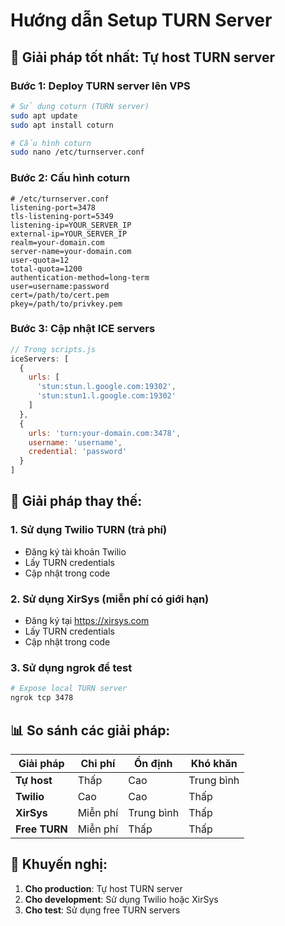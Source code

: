 # Hướng dẫn Setup TURN Server

## 🎯 Giải pháp tốt nhất: Tự host TURN server

### Bước 1: Deploy TURN server lên VPS
```bash
# Sử dụng coturn (TURN server)
sudo apt update
sudo apt install coturn

# Cấu hình coturn
sudo nano /etc/turnserver.conf
```

### Bước 2: Cấu hình coturn
```
# /etc/turnserver.conf
listening-port=3478
tls-listening-port=5349
listening-ip=YOUR_SERVER_IP
external-ip=YOUR_SERVER_IP
realm=your-domain.com
server-name=your-domain.com
user-quota=12
total-quota=1200
authentication-method=long-term
user=username:password
cert=/path/to/cert.pem
pkey=/path/to/privkey.pem
```

### Bước 3: Cập nhật ICE servers
```javascript
// Trong scripts.js
iceServers: [
  {
    urls: [
      'stun:stun.l.google.com:19302',
      'stun:stun1.l.google.com:19302'
    ]
  },
  {
    urls: 'turn:your-domain.com:3478',
    username: 'username',
    credential: 'password'
  }
]
```

## 🚀 Giải pháp thay thế:

### 1. Sử dụng Twilio TURN (trả phí)
- Đăng ký tài khoản Twilio
- Lấy TURN credentials
- Cập nhật trong code

### 2. Sử dụng XirSys (miễn phí có giới hạn)
- Đăng ký tại https://xirsys.com
- Lấy TURN credentials
- Cập nhật trong code

### 3. Sử dụng ngrok để test
```bash
# Expose local TURN server
ngrok tcp 3478
```

## 📊 So sánh các giải pháp:

| Giải pháp | Chi phí | Ổn định | Khó khăn |
|-----------|---------|----------|----------|
| **Tự host** | Thấp | Cao | Trung bình |
| **Twilio** | Cao | Cao | Thấp |
| **XirSys** | Miễn phí | Trung bình | Thấp |
| **Free TURN** | Miễn phí | Thấp | Thấp |

## 🎯 Khuyến nghị:

1. **Cho production**: Tự host TURN server
2. **Cho development**: Sử dụng Twilio hoặc XirSys
3. **Cho test**: Sử dụng free TURN servers 